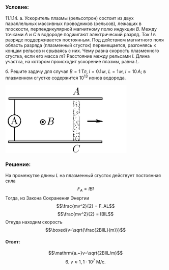 ###  Условие: 

$11.1.14.$ а. Ускоритель плазмы (рельсотрон) состоит из двух параллельных массивных проводников (рельсов), лежащих в плоскости, перпендикулярной магнитному полю индукции $B$. Между точками $A$ и $C$ в водороде поджигают электрический разряд. Ток $I$ в разряде поддерживается постоянным. Под действием магнитного поля область разряда (плазменный сгусток) перемещается, разгоняясь к концам рельсов и срываясь с них. Чему равна скорость плазменного сгустка, если его масса $m$? Расстояние между рельсами $l$. Длина участка, на котором происходит ускорение плазмы, равна $L$.

б. Решите задачу для случая $B = 1 \,Тл$, $l = 0.1 \,м$, $L = 1 \,м$, $I = 10 \,А$; в плазменном сгустке содержится $10^{13}$ ионов водорода. 

![ К задаче 11.1.14 |381x213, 39%](../../img/11.1.14/statement.png)

###  Решение: 

На промежутке длины $L$ на плазменный сгусток действует постоянная сила $$F_A = IBl$$ Тогда, из Закона Сохранения Энергии $$\frac{mv^2}{2} = F_AL$$ $$\frac{mv^2}{2} = IBlL$$ Откуда находим скорость $$\boxed{v=\sqrt{\frac{2BIlL}{m}}}$$ 

####  Ответ: 

$$\mathrm{a.~}v=\sqrt{2BIlL/m}$$ $${6.~}v\approx1,1\cdot10^{7} \mathrm{~M/c.}$$

  

